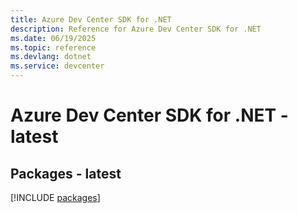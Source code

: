 ```yaml
---
title: Azure Dev Center SDK for .NET
description: Reference for Azure Dev Center SDK for .NET
ms.date: 06/19/2025
ms.topic: reference
ms.devlang: dotnet
ms.service: devcenter
---
```

# Azure Dev Center SDK for .NET - latest
## Packages - latest
[!INCLUDE [packages](dev-center-index.md)]